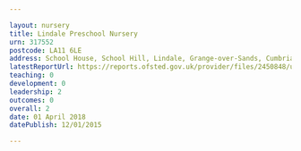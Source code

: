 ```yaml
---

layout: nursery
title: Lindale Preschool Nursery
urn: 317552
postcode: LA11 6LE
address: School House, School Hill, Lindale, Grange-over-Sands, Cumbria, LA11 6LE
latestReportUrl: https://reports.ofsted.gov.uk/provider/files/2450848/urn/317552.pdf
teaching: 0
development: 0
leadership: 2
outcomes: 0
overall: 2
date: 01 April 2018 
datePublish: 12/01/2015

---
```

